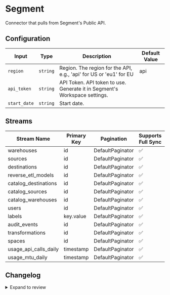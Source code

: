 # Segment
Connector that pulls from Segment&#39;s Public API.

## Configuration

| Input | Type | Description | Default Value |
|-------|------|-------------|---------------|
| `region` | `string` | Region. The region for the API, e.g., &#39;api&#39; for US or &#39;eu1&#39; for EU | api |
| `api_token` | `string` | API Token. API token to use. Generate it in Segment&#39;s Workspace settings. |  |
| `start_date` | `string` | Start date.  |  |

## Streams
| Stream Name | Primary Key | Pagination | Supports Full Sync | Supports Incremental |
|-------------|-------------|------------|---------------------|----------------------|
| warehouses | id | DefaultPaginator | ✅ |  ❌  |
| sources | id | DefaultPaginator | ✅ |  ❌  |
| destinations | id | DefaultPaginator | ✅ |  ❌  |
| reverse_etl_models | id | DefaultPaginator | ✅ |  ❌  |
| catalog_destinations | id | DefaultPaginator | ✅ |  ❌  |
| catalog_sources | id | DefaultPaginator | ✅ |  ❌  |
| catalog_warehouses | id | DefaultPaginator | ✅ |  ❌  |
| users | id | DefaultPaginator | ✅ |  ❌  |
| labels | key.value | DefaultPaginator | ✅ |  ❌  |
| audit_events | id | DefaultPaginator | ✅ |  ❌  |
| transformations | id | DefaultPaginator | ✅ |  ❌  |
| spaces | id | DefaultPaginator | ✅ |  ❌  |
| usage_api_calls_daily | timestamp | DefaultPaginator | ✅ |  ✅  |
| usage_mtu_daily | timestamp | DefaultPaginator | ✅ |  ✅  |

## Changelog

<details>
  <summary>Expand to review</summary>

| Version          | Date              | Pull Request | Subject        |
|------------------|-------------------|--------------|----------------|
| 0.0.7 | 2024-12-28 | [50697](https://github.com/airbytehq/airbyte/pull/50697) | Update dependencies |
| 0.0.6 | 2024-12-21 | [50278](https://github.com/airbytehq/airbyte/pull/50278) | Update dependencies |
| 0.0.5 | 2024-12-14 | [49722](https://github.com/airbytehq/airbyte/pull/49722) | Update dependencies |
| 0.0.4 | 2024-12-12 | [49350](https://github.com/airbytehq/airbyte/pull/49350) | Update dependencies |
| 0.0.3 | 2024-12-11 | [49062](https://github.com/airbytehq/airbyte/pull/49062) | Starting with this version, the Docker image is now rootless. Please note that this and future versions will not be compatible with Airbyte versions earlier than 0.64 |
| 0.0.2 | 2024-10-29 | [47546](https://github.com/airbytehq/airbyte/pull/47546) | Update dependencies |
| 0.0.1 | 2024-10-04 | | Initial release by [@zckymc](https://github.com/zckymc) via Connector Builder |

</details>
